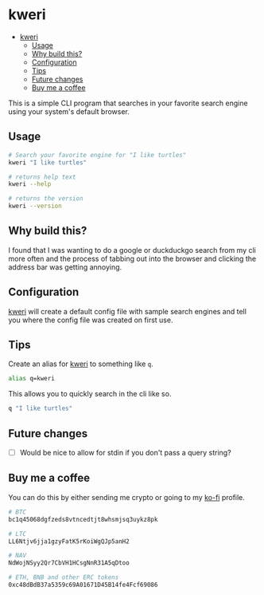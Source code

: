 # kweri

<!--toc:start-->

- [kweri](#kweri)
  - [Usage](#usage)
  - [Why build this?](#why-build-this)
  - [Configuration](#configuration)
  - [Tips](#tips)
  - [Future changes](#future-changes)
  - [Buy me a coffee](#buy-me-a-coffee)
  <!--toc:end-->

This is a simple CLI program that searches in your favorite search engine using your
system's default browser.

## Usage

```sh
# Search your favorite engine for "I like turtles"
kweri "I like turtles"

# returns help text
kweri --help

# returns the version
kweri --version
```

## Why build this?

I found that I was wanting to do a google or duckduckgo search from my cli more often
and the process of tabbing out into the browser and clicking the address bar was
getting annoying.

## Configuration

[kweri](#kweri) will create a default config file with sample search engines and
tell you where the config file was created on first use.

## Tips

Create an alias for [kweri](#kweri) to something like `q`.

```sh
alias q=kweri
```

This allows you to quickly search in the cli like so.

```sh
q "I like turtles"
```

## Future changes

- [ ] Would be nice to allow for stdin if you don't pass a query string?

## Buy me a coffee

You can do this by either sending me crypto or going to my [ko-fi][kofi] profile.

```sh
# BTC
bc1q45068dgfzeds8vtncedtjt8whsmjsq3uykz8pk

# LTC
LL6Ntjv6jja1gzyFatK5rKoiWgQJp5anH2

# NAV
NdWojNSyy2Qr7CbVH1HCsgNnR31A5qDtoo

# ETH, BNB and other ERC tokens
0xc48dBdB37a5359c69A01671D45B14fe4Fcf69086
```

[kofi]: https://ko-fi.com/mxaddict
